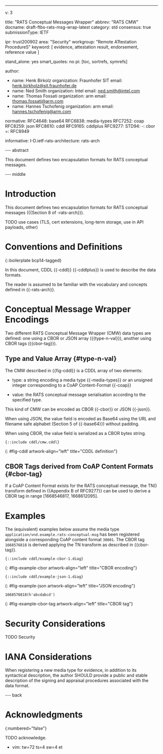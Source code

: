 ---
v: 3

title: "RATS Conceptual Messages Wrapper"
abbrev: "RATS CMW"
docname: draft-ftbs-rats-msg-wrap-latest
category: std
consensus: true
submissionType: IETF

ipr: trust200902
area: "Security"
workgroup: "Remote ATtestation ProcedureS"
keyword: [ evidence, attestation result, endorsement, reference value ]

stand_alone: yes
smart_quotes: no
pi: [toc, sortrefs, symrefs]

author:
 - name: Henk Birkolz
   organization: Fraunhofer SIT
   email: henk.birkholz@sit.fraunhofer.de
 - name: Ned Smith
   organization: Intel
   email: ned.smith@intel.com
 - name: Thomas Fossati
   organization: arm
   email: thomas.fossati@arm.com
 - name: Hannes Tschofenig
   organization: arm
   email: hannes.tschofenig@arm.com

normative:
  RFC4648: base64
  RFC6838: media-types
  RFC7252: coap
  RFC8259: json
  RFC8610: cddl
  RFC9165: cddlplus
  RFC9277:
  STD94:
    -: cbor
    =: RFC8949

informative:
  I-D.ietf-rats-architecture: rats-arch

--- abstract

This document defines two encapsulation formats for RATS conceptual
messages.

--- middle

# Introduction

This document defines two encapsulation formats for RATS conceptual
messages ({{Section 8 of -rats-arch}}).

TODO use cases (TLS, cert extensions, long-term storage, use in API
payloads, other)

# Conventions and Definitions

{::boilerplate bcp14-tagged}

In this document, CDDL {{-cddl}} {{-cddlplus}} is used to describe the
data formats.

The reader is assumed to be familiar with the vocabulary and concepts
defined in {{-rats-arch}}.

# Conceptual Message Wrapper Encodings

Two different RATS Conceptual Message Wrapper (CMW) data types are
defined: one using a CBOR or JSON array ({{type-n-val}}), another using
CBOR tags ({{cbor-tag}}).

## Type and Value Array {#type-n-val}

The CMW described in {{fig-cddl}} is a CDDL array of two elements:

* type: a string encoding a media type {{-media-types}} or an
  unsigned integer corresponding to a CoAP Content-Format {{-coap}}

* value: the RATS conceptual message serialisation according to the
  specified type.

This kind of CMW can be encoded as CBOR {{-cbor}} or JSON {{-json}}.

When using JSON, the value field is encoded as Base64 using the URL and
filename safe alphabet (Section 5 of {{-base64}}) without padding.

When using CBOR, the value field is serialized as a CBOR bytes string.

~~~ cddl
{::include cddl/cmw.cddl}
~~~
{: #fig-cddl artwork-align="left"
   title="CDDL definition"}

## CBOR Tags derived from CoAP Content Formats {#cbor-tag}

If a CoAP Content Format exists for the RATS conceptual message, the
TN() transform defined in {{Appendix B of RFC9277}} can be used to
derive a CBOR tag in range [1668546817, 1668612095].

# Examples

The (equivalent) examples below assume the media type
`application/vnd.example.rats-conceptual-msg` has been registered
alongside a corresponding CoAP content format `30001`.  The CBOR tag
`1668576818` is derived applying the TN transform as described in
{{cbor-tag}}.

~~~ cbor-diag
{::include cddl/example-cbor-1.diag}
~~~
{: #fig-example-cbor artwork-align="left"
   title="CBOR encoding"}

~~~ cbor-diag
{::include cddl/example-json-1.diag}
~~~
{: #fig-example-json artwork-align="left"
   title="JSON encoding"}

~~~ cbor-diag
1668576818(h'abcdabcd')
~~~
{: #fig-example-cbor-tag artwork-align="left"
   title="CBOR tag"}

# Security Considerations

TODO Security


# IANA Considerations

When registering a new media type for evidence, in addition to its
syntactical description, the author SHOULD provide a public and stable
description of the signing and appraisal procedures associated with
the data format.



--- back

# Acknowledgments
{:numbered="false"}

TODO acknowledge.

- vim: tw=72 ts=4 sw=4 et
